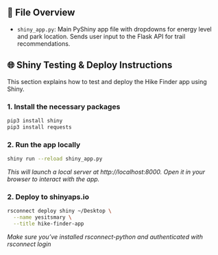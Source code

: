 ## 📁 File Overview

- `shiny_app.py`: Main PyShiny app file with dropdowns for energy level and park location. Sends user input to the Flask API for trail recommendations.

## 🌐 Shiny Testing & Deploy Instructions

This section explains how to test and deploy the Hike Finder app using Shiny.

### 1. Install the necessary packages

```bash
pip3 install shiny
pip3 install requests
```
### 2. Run the app locally

```bash
shiny run --reload shiny_app.py
```
*This will launch a local server at http://localhost:8000. Open it in your browser to interact with the app.*

### 2. Deploy to shinyaps.io

```bash
rsconnect deploy shiny ~/Desktop \
  --name yesitsmary \
  --title hike-finder-app
```
*Make sure you’ve installed rsconnect-python and authenticated with rsconnect login*
